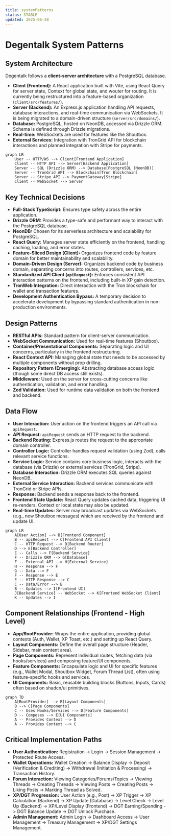 ```yaml
---
title: systemPatterns
status: STABLE
updated: 2025-06-28
---
```


# Degentalk System Patterns

## System Architecture

Degentalk follows a **client-server architecture** with a PostgreSQL database.

*   **Client (Frontend):** A React application built with Vite, using React Query for server state, Context for global state, and wouter for routing. It is currently being restructured into a feature-based organization (`client/src/features/`).
*   **Server (Backend):** An Express.js application handling API requests, database interactions, and real-time communication via WebSockets. It is being migrated to a domain-driven structure (`server/src/domains/`).
*   **Database:** PostgreSQL, hosted on NeonDB, accessed via Drizzle ORM. Schema is defined through Drizzle migrations.
*   **Real-time:** WebSockets are used for features like the Shoutbox.
*   **External Services:** Integration with TronGrid API for blockchain interactions and planned integration with Stripe for payments.

```mermaid
graph LR
    User -- HTTP/WS --> Client[Frontend Application]
    Client -- HTTP API --> Server[Backend Application]
    Server -- SQL (Drizzle ORM) --> Database[PostgreSQL (NeonDB)]
    Server -- TronGrid API --> Blockchain[Tron Blockchain]
    Server -- Stripe API --> PaymentGateway[Stripe]
    Client -- WebSocket --> Server
```

## Key Technical Decisions

*   **Full-Stack TypeScript:** Ensures type safety across the entire application.
*   **Drizzle ORM:** Provides a type-safe and performant way to interact with the PostgreSQL database.
*   **NeonDB:** Chosen for its serverless architecture and scalability for PostgreSQL.
*   **React Query:** Manages server state efficiently on the frontend, handling caching, loading, and error states.
*   **Feature-Sliced Design (Client):** Organizes frontend code by feature domain for better maintainability and scalability.
*   **Domain-Driven Design (Server):** Organizes backend code by business domain, separating concerns into routes, controllers, services, etc.
*   **Standardized API Client (`apiRequest`):** Enforces consistent API interaction patterns on the frontend, including built-in XP gain detection.
*   **TronWeb Integration:** Direct interaction with the Tron blockchain for wallet and transaction features.
*   **Development Authentication Bypass:** A temporary decision to accelerate development by bypassing standard authentication in non-production environments.

## Design Patterns

*   **RESTful APIs:** Standard pattern for client-server communication.
*   **WebSocket Communication:** Used for real-time features (Shoutbox).
*   **Container/Presentational Components:** Separating logic and UI concerns, particularly in the frontend restructuring.
*   **React Context API:** Managing global state that needs to be accessed by multiple components without prop drilling.
*   **Repository Pattern (Emerging):** Abstracting database access logic (though some direct DB access still exists).
*   **Middleware:** Used on the server for cross-cutting concerns like authentication, validation, and error handling.
*   **Zod Validation:** Used for runtime data validation on both the frontend and backend.

## Data Flow

*   **User Interaction:** User action on the frontend triggers an API call via `apiRequest`.
*   **API Request:** `apiRequest` sends an HTTP request to the backend.
*   **Backend Routing:** Express.js routes the request to the appropriate domain controller.
*   **Controller Logic:** Controller handles request validation (using Zod), calls relevant service functions.
*   **Service Logic:** Service contains core business logic, interacts with the database (via Drizzle) or external services (TronGrid, Stripe).
*   **Database Interaction:** Drizzle ORM executes SQL queries against NeonDB.
*   **External Service Interaction:** Backend services communicate with TronGrid or Stripe APIs.
*   **Response:** Backend sends a response back to the frontend.
*   **Frontend State Update:** React Query updates cached data, triggering UI re-renders. Context or local state may also be updated.
*   **Real-time Updates:** Server may broadcast updates via WebSockets (e.g., new Shoutbox messages) which are received by the frontend and update UI.

```mermaid
graph LR
    A[User Action] --> B[Frontend Component]
    B -- apiRequest --> C[Frontend API Client]
    C -- HTTP Request --> D[Backend Router]
    D --> E[Backend Controller]
    E -- Calls --> F[Backend Service]
    F -- Drizzle ORM --> G[Database]
    F -- External API --> H[External Service]
    H -- Response --> F
    G -- Data --> F
    F -- Response --> E
    E -- HTTP Response --> C
    C -- Data/Error --> B
    B -- Updates --> I[Frontend UI]
    J[Backend Service] -- WebSocket --> K[Frontend WebSocket Client]
    K -- Updates --> I
```

## Component Relationships (Frontend - High Level)

*   **App/RootProvider:** Wraps the entire application, providing global contexts (Auth, Wallet, XP Toast, etc.) and setting up React Query.
*   **Layout Components:** Define the overall page structure (Header, Sidebar, main content area).
*   **Page Components:** Represent individual routes, fetching data (via hooks/services) and composing feature/UI components.
*   **Feature Components:** Encapsulate logic and UI for specific features (e.g., Wallet Modal, Shoutbox Widget, Forum Thread List), often using feature-specific hooks and services.
*   **UI Components:** Basic, reusable building blocks (Buttons, Inputs, Cards) often based on shadcn/ui primitives.

```mermaid
graph TD
    A[RootProvider] --> B[Layout Components]
    B --> C[Page Components]
    C -- Uses Hooks/Services --> D[Feature Components]
    D -- Composes --> E[UI Components]
    A -- Provides Context --> D
    A -- Provides Context --> C
```

## Critical Implementation Paths

*   **User Authentication:** Registration -> Login -> Session Management -> Protected Route Access.
*   **Wallet Operations:** Wallet Creation -> Balance Display -> Deposit (Verification & Crediting) -> Withdrawal (Initiation & Processing) -> Transaction History.
*   **Forum Interaction:** Viewing Categories/Forums/Topics -> Viewing Threads -> Creating Threads -> Viewing Posts -> Creating Posts -> Liking Posts -> Marking Thread as Solved.
*   **XP/DGT Progression:** User Action (e.g., Post) -> XP Trigger -> XP Calculation (Backend) -> XP Update (Database) -> Level Check -> Level Up (Backend) -> XP/Level Display (Frontend) -> DGT Earning/Spending -> DGT Balance Update -> DGT Unlock Purchase.
*   **Admin Management:** Admin Login -> Dashboard Access -> User Management -> Treasury Management -> XP/DGT Settings Management.
